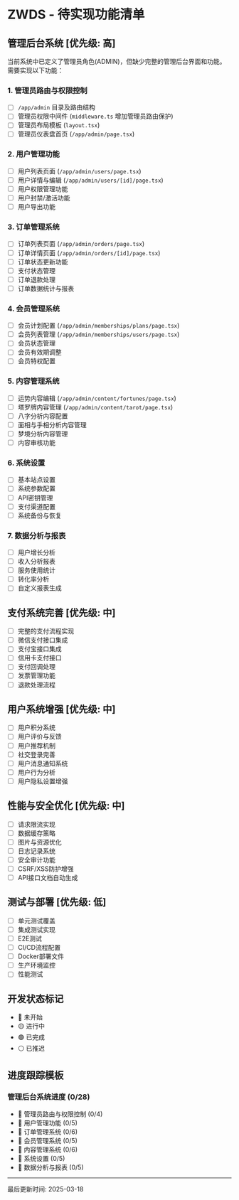# ZWDS - 待实现功能清单

## 管理后台系统 [优先级: 高]

当前系统中已定义了管理员角色(ADMIN)，但缺少完整的管理后台界面和功能。需要实现以下功能：

### 1. 管理员路由与权限控制
- [ ] `/app/admin` 目录及路由结构
- [ ] 管理员权限中间件 (`middleware.ts` 增加管理员路由保护)
- [ ] 管理员布局模板 (`layout.tsx`)
- [ ] 管理员仪表盘首页 (`/app/admin/page.tsx`)

### 2. 用户管理功能
- [ ] 用户列表页面 (`/app/admin/users/page.tsx`)
- [ ] 用户详情与编辑 (`/app/admin/users/[id]/page.tsx`)
- [ ] 用户权限管理功能
- [ ] 用户封禁/激活功能
- [ ] 用户导出功能

### 3. 订单管理系统
- [ ] 订单列表页面 (`/app/admin/orders/page.tsx`)
- [ ] 订单详情页面 (`/app/admin/orders/[id]/page.tsx`)
- [ ] 订单状态更新功能
- [ ] 支付状态管理
- [ ] 订单退款处理
- [ ] 订单数据统计与报表

### 4. 会员管理系统
- [ ] 会员计划配置 (`/app/admin/memberships/plans/page.tsx`)
- [ ] 会员列表管理 (`/app/admin/memberships/users/page.tsx`)
- [ ] 会员状态管理
- [ ] 会员有效期调整
- [ ] 会员特权配置

### 5. 内容管理系统
- [ ] 运势内容编辑 (`/app/admin/content/fortunes/page.tsx`)
- [ ] 塔罗牌内容管理 (`/app/admin/content/tarot/page.tsx`)
- [ ] 八字分析内容配置
- [ ] 面相与手相分析内容管理
- [ ] 梦境分析内容管理
- [ ] 内容审核功能

### 6. 系统设置
- [ ] 基本站点设置
- [ ] 系统参数配置
- [ ] API密钥管理
- [ ] 支付渠道配置
- [ ] 系统备份与恢复

### 7. 数据分析与报表
- [ ] 用户增长分析
- [ ] 收入分析报表
- [ ] 服务使用统计
- [ ] 转化率分析
- [ ] 自定义报表生成

## 支付系统完善 [优先级: 中]

- [ ] 完整的支付流程实现
- [ ] 微信支付接口集成
- [ ] 支付宝接口集成
- [ ] 信用卡支付接口
- [ ] 支付回调处理
- [ ] 发票管理功能
- [ ] 退款处理流程

## 用户系统增强 [优先级: 中]

- [ ] 用户积分系统
- [ ] 用户评价与反馈
- [ ] 用户推荐机制
- [ ] 社交登录完善
- [ ] 用户消息通知系统
- [ ] 用户行为分析
- [ ] 用户隐私设置增强

## 性能与安全优化 [优先级: 中]

- [ ] 请求限流实现
- [ ] 数据缓存策略
- [ ] 图片与资源优化
- [ ] 日志记录系统
- [ ] 安全审计功能
- [ ] CSRF/XSS防护增强
- [ ] API接口文档自动生成

## 测试与部署 [优先级: 低]

- [ ] 单元测试覆盖
- [ ] 集成测试实现
- [ ] E2E测试
- [ ] CI/CD流程配置
- [ ] Docker部署文件
- [ ] 生产环境监控
- [ ] 性能测试

## 开发状态标记

- 🔴 未开始
- 🟡 进行中
- 🟢 已完成
- ⚪ 已推迟

## 进度跟踪模板

### 管理后台系统进度 (0/28)
- 🔴 管理员路由与权限控制 (0/4)
- 🔴 用户管理功能 (0/5)
- 🔴 订单管理系统 (0/6)
- 🔴 会员管理系统 (0/5)
- 🔴 内容管理系统 (0/6)
- 🔴 系统设置 (0/5)
- 🔴 数据分析与报表 (0/5)

---

最后更新时间: 2025-03-18 